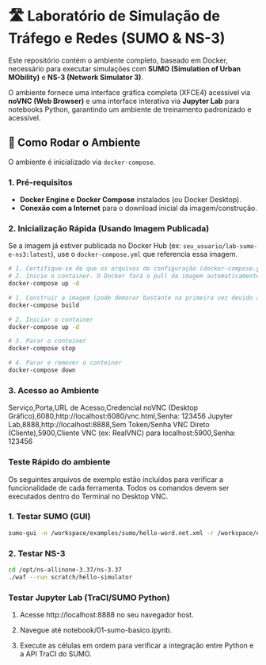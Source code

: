 # 🛣️ Laboratório de Simulação de Tráfego e Redes (SUMO & NS-3)

Este repositório contém o ambiente completo, baseado em Docker, necessário para executar simulações com **SUMO (Simulation of Urban MObility)** e **NS-3 (Network Simulator 3)**.

O ambiente fornece uma interface gráfica completa (XFCE4) acessível via **noVNC (Web Browser)** e uma interface interativa via **Jupyter Lab** para notebooks Python, garantindo um ambiente de treinamento padronizado e acessível.

## 🚀 Como Rodar o Ambiente

O ambiente é inicializado via `docker-compose`.

### 1. Pré-requisitos

* **Docker Engine e Docker Compose** instalados (ou Docker Desktop).
* **Conexão com a Internet** para o download inicial da imagem/construção.

### 2. Inicialização Rápida (Usando Imagem Publicada)

Se a imagem já estiver publicada no Docker Hub (ex: `seu_usuario/lab-sumo-e-ns3:latest`), use o `docker-compose.yml` que referencia essa imagem.

```bash
# 1. Certifique-se de que os arquivos de configuração (docker-compose.yml, etc.) estão na pasta.
# 2. Inicie o container. O Docker fará o pull da imagem automaticamente.
docker-compose up -d

# 1. Construir a imagem (pode demorar bastante na primeira vez devido ao NS-3 e SUMO)
docker-compose build

# 2. Iniciar o container
docker-compose up -d

# 3. Parar o conteiner
docker-compose stop

# 4. Parar e remover o conteiner
docker-compose down

```
### 3. Acesso ao Ambiente

Serviço,Porta,URL de Acesso,Credencial
noVNC (Desktop Gráfico),6080,http://localhost:6080/vnc.html,Senha: 123456
Jupyter Lab,8888,http://localhost:8888,Sem Token/Senha
VNC Direto (Cliente),5900,Cliente VNC (ex: RealVNC) para localhost:5900,Senha: 123456

### Teste Rápido do ambiente

Os seguintes arquivos de exemplo estão incluídos para verificar a funcionalidade de cada ferramenta. Todos os comandos devem ser executados dentro do Terminal no Desktop VNC.

### 1. Testar SUMO (GUI)

```bash
sumo-gui -n /workspace/examples/sumo/hello-word.net.xml -r /workspace/examples/sumo/hello-word.rou.xml

```

### 2. Testar NS-3

```bash
cd /opt/ns-allinone-3.37/ns-3.37
./waf --run scratch/hello-simulator

```    

### Testar Jupyter Lab (TraCI/SUMO Python)

1. Acesse http://localhost:8888 no seu navegador host.

2. Navegue até notebook/01-sumo-basico.ipynb.

3. Execute as células em ordem para verificar a integração entre Python e a API TraCI do SUMO.
